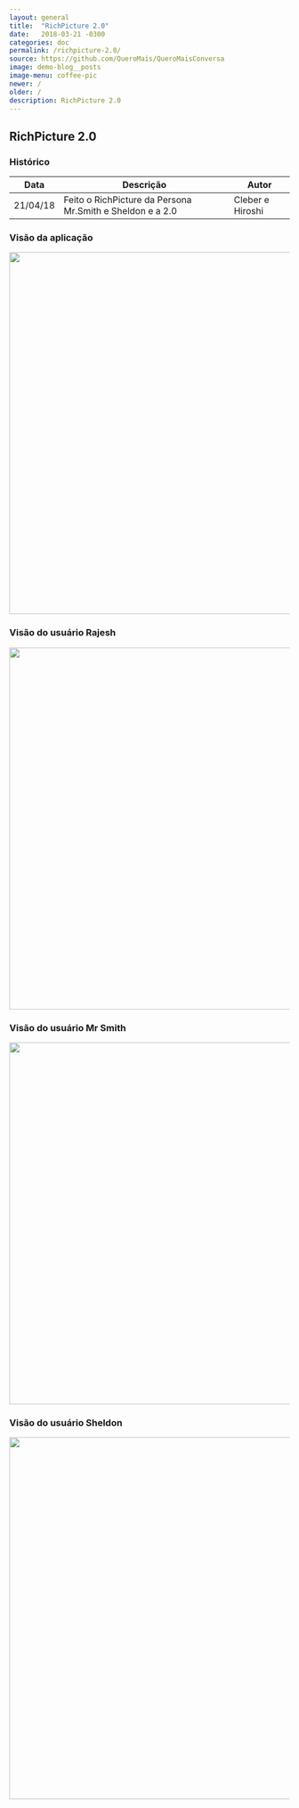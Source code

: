 ```yaml
---
layout: general
title:  "RichPicture 2.0"
date:   2018-03-21 -0300
categories: doc
permalink: /richpicture-2.0/
source: https://github.com/QueroMais/QueroMaisConversa
image: demo-blog__posts
image-menu: coffee-pic
newer: /
older: /
description: RichPicture 2.0
---
```


## RichPicture 2.0

### Histórico

| Data | Descrição | Autor |
|-|-|-|
|21/04/18|Feito o RichPicture da Persona Mr.Smith e Sheldon e a 2.0|Cleber e Hiroshi| 

### Visão da aplicação

<img src="{{site.baseurl}}/assets/images/richpicture_version/richpicture_2.0.jpg" width="650;"/>


### Visão do usuário Rajesh

<img src="{{site.baseurl}}/assets/images/richpicture_version/persona_rajesh.jpg" width="650;"/>

### Visão do usuário Mr Smith

<img src="{{site.baseurl}}/assets/images/richpicture_version/persona_mrsmith.jpg" width="650;"/>

### Visão do usuário Sheldon

<img src="{{site.baseurl}}/assets/images/richpicture_version/persona_sheldon.jpg" width="650;"/>
